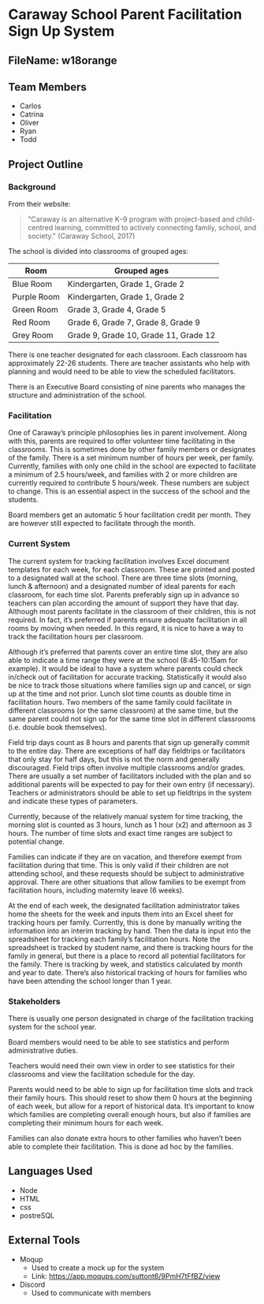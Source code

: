 # Caraway School Parent Facilitation Sign Up System

## FileName: w18orange

## Team Members
* Carlos
* Catrina 
* Oliver 
* Ryan
* Todd

## Project Outline

### Background
From their website: 
> "Caraway is an alternative K–9 program with project-based and child-centred
> learning, committed to actively connecting family, school, and society." 
> (Caraway School, 2017) 

The school is divided into classrooms of grouped ages:

Room | Grouped ages
-----|---------------
Blue Room | Kindergarten, Grade 1, Grade 2
Purple Room | Kindergarten, Grade 1, Grade 2
Green Room | Grade 3, Grade 4, Grade 5
Red Room | Grade 6, Grade 7, Grade 8, Grade 9
Grey Room | Grade 9, Grade 10, Grade 11, Grade 12

There is one teacher designated for each classroom. Each classroom has approximately 22-26 students.
There are teacher assistants who help with planning and would need to be able to view the scheduled
facilitators.

There is an Executive Board consisting of nine parents who manages the structure and administration of
the school.

### Facilitation
One of Caraway’s principle philosophies lies in parent involvement. Along with this, parents are
required to offer volunteer time facilitating in the classrooms. This is sometimes done by other family
members or designates of the family. There is a set minimum number of hours per week, per family.
Currently, families with only one child in the school are expected to facilitate a minimum of 2.5
hours/week, and families with 2 or more children are currently required to contribute 5 hours/week.
These numbers are subject to change. This is an essential aspect in the success of the school and the
students.

Board members get an automatic 5 hour facilitation credit per month. They are however still expected
to facilitate through the month.

### Current System 
The current system for tracking facilitation involves Excel document templates for each week, for each
classroom. These are printed and posted to a designated wall
at the school. There are three time slots (morning, lunch & afternoon) and a designated number of ideal
parents for each classroom, for each time slot. Parents preferably sign up in advance so teachers can
plan according the amount of support they have that day. Although most parents facilitate in the
classroom of their children, this is not required. In fact, it’s preferred if parents ensure adequate
facilitation in all rooms by moving when needed. In this regard, it is nice to have a way to track the
facilitation hours per classroom.

Although it’s preferred that parents cover an entire time slot, they are also able to indicate a time range
they were at the school (8:45-10:15am for example). It would be ideal to have a system where parents
could check in/check out of facilitation for accurate tracking. Statistically it would also be nice to track
those situations where families sign up and cancel, or sign up at the time and not prior. Lunch slot time
counts as double time in facilitation hours. Two members of the same family could facilitate in different classrooms (or the same classroom) at the same time, but the same parent could not sign up for the
same time slot in different classrooms (i.e. double book themselves).

Field trip days count as 8 hours and parents that sign up generally commit to the entire day. There are
exceptions of half day fieldtrips or facilitators that only stay for half days, but this is not the norm and
generally discouraged. Field trips often involve multiple
classrooms and/or grades. There are usually a set number of facilitators included with the plan and so
additional parents will be expected to pay for their own entry (if necessary). Teachers or administrators
should be able to set up fieldtrips in the system and indicate these types of parameters.

Currently, because of the relatively manual system for time tracking, the morning slot is counted as 3
hours, lunch as 1 hour (x2) and afternoon as 3 hours. The number of time slots and exact time ranges
are subject to potential change.

Families can indicate if they are on vacation, and therefore exempt from facilitation during that time.
This is only valid if their children are not attending school, and these requests should be subject to
administrative approval. There are other situations that allow families to be exempt from facilitation
hours, including maternity leave (6 weeks).

At the end of each week, the designated facilitation administrator takes home the sheets for the week
and inputs them into an Excel sheet for tracking hours per family. Currently, this is done by manually writing the information into an interim tracking by
hand. Then the data is input into the spreadsheet for tracking
each family’s facilitation hours. Note the spreadsheet is tracked by student name, and there is tracking
hours for the family in general, but there is a place to record all potential facilitators for the family.
There is tracking by week, and statistics calculated by month and year to date. There’s also historical
tracking of hours for families who have been attending the school longer than 1 year.

### Stakeholders
There is usually one person designated in charge of the facilitation tracking system for the school year.

Board members would need to be able to see statistics and perform administrative duties.

Teachers would need their own view in order to see statistics for their classrooms and view the
facilitation schedule for the day.

Parents would need to be able to sign up for facilitation time slots and track their family hours. This
should reset to show them 0 hours at the beginning of each week, but allow for a report of historical
data. It’s important to know which families are completing overall enough hours, but also if families are
completing their minimum hours for each week.

Families can also donate extra hours to other families who haven’t been able to complete their
facilitation. This is done ad hoc by the families.

## Languages Used 
* Node
* HTML
* css
* postreSQL

## External Tools
* Moqup
  * Used to create a mock up for the system
  * Link: https://app.moqups.com/suttont6/9PmH7tFfBZ/view
* Discord
  * Used to communicate with members
